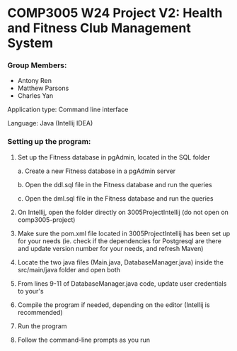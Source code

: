 # COMP3005 W24 Project V2: Health and Fitness Club Management System

### Group Members:
  - Antony Ren
  - Matthew Parsons
  - Charles Yan

Application type: Command line interface

Language: Java (Intellij IDEA)

### Setting up the program:
1. Set up the Fitness database in pgAdmin, located in the SQL folder

    a. Create a new Fitness database in a pgAdmin server

   b. Open the ddl.sql file in the Fitness database and run the queries
  
    c. Open the dml.sql file in the Fitness database and run the queries

3. On Intellij, open the folder directly on 3005ProjectIntellij (do not open on comp3005-project)
4. Make sure the pom.xml file located in 3005ProjectIntellij has been set up for your needs (ie. check if the dependencies for Postgresql are there and update version number for your needs, and refresh Maven)
5. Locate the two java files (Main.java, DatabaseManager.java) inside the src/main/java folder and open both
6. From lines 9-11 of DatabaseManager.java code, update user credentials to your's
7. Compile the program if needed, depending on the editor (Intellij is recommended)
8. Run the program
9. Follow the command-line prompts as you run
